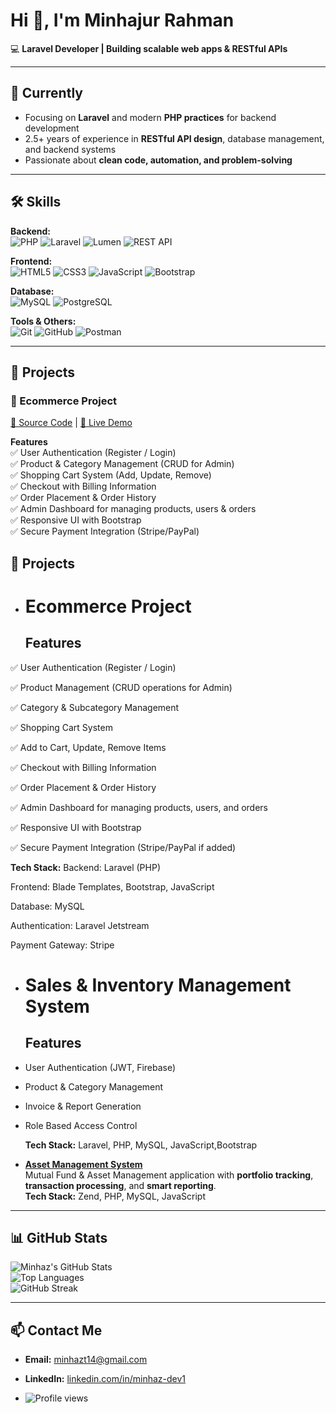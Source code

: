 # Hi 👋, I'm Minhajur Rahman
💻 **Laravel Developer | Building scalable web apps & RESTful APIs**

---

## 🌱 Currently
- Focusing on **Laravel** and modern **PHP practices** for backend development  
- 2.5+ years of experience in **RESTful API design**, database management, and backend systems  
- Passionate about **clean code, automation, and problem-solving**

---

## 🛠 Skills

**Backend:**  
![PHP](https://img.shields.io/badge/PHP-777BB4?style=flat&logo=php) 
![Laravel](https://img.shields.io/badge/Laravel-FF2D20?style=flat&logo=laravel) 
![Lumen](https://img.shields.io/badge/Lumen-FF2D20?style=flat&logo=lumen) 
![REST API](https://img.shields.io/badge/REST%20API-009688?style=flat&logo=swagger)  

**Frontend:**  
![HTML5](https://img.shields.io/badge/HTML5-E34F26?style=flat&logo=html5) 
![CSS3](https://img.shields.io/badge/CSS3-1572B6?style=flat&logo=css3) 
![JavaScript](https://img.shields.io/badge/JavaScript-F7DF1E?style=flat&logo=javascript) 
![Bootstrap](https://img.shields.io/badge/Bootstrap-7952B3?style=flat&logo=bootstrap)  

**Database:**  
![MySQL](https://img.shields.io/badge/MySQL-4479A1?style=flat&logo=mysql) 
![PostgreSQL](https://img.shields.io/badge/PostgreSQL-336791?style=flat&logo=postgresql)  

**Tools & Others:**  
![Git](https://img.shields.io/badge/Git-F05032?style=flat&logo=git) 
![GitHub](https://img.shields.io/badge/GitHub-181717?style=flat&logo=github) 
![Postman](https://img.shields.io/badge/Postman-FF6C37?style=flat&logo=postman)

---

## 🚀 Projects

### 🛒 Ecommerce Project  
[📂 Source Code](#) | [🔗 Live Demo](#)  

**Features**  
✅ User Authentication (Register / Login)  
✅ Product & Category Management (CRUD for Admin)  
✅ Shopping Cart System (Add, Update, Remove)  
✅ Checkout with Billing Information  
✅ Order Placement & Order History  
✅ Admin Dashboard for managing products, users & orders  
✅ Responsive UI with Bootstrap  
✅ Secure Payment Integration (Stripe/PayPal)  


## 🚀 Projects
- # Ecommerce Project
  ## Features

✅ User Authentication (Register / Login)

✅ Product Management (CRUD operations for Admin)

✅ Category & Subcategory Management

✅ Shopping Cart System

✅ Add to Cart, Update, Remove Items

✅ Checkout with Billing Information

✅ Order Placement & Order History

✅ Admin Dashboard for managing products, users, and orders

✅ Responsive UI with Bootstrap

✅ Secure Payment Integration (Stripe/PayPal if added)

**Tech Stack:**
Backend: Laravel (PHP)

Frontend: Blade Templates, Bootstrap, JavaScript

Database: MySQL

Authentication: Laravel Jetstream

Payment Gateway: Stripe

- # Sales & Inventory Management System
  ## Features
- User Authentication (JWT, Firebase)
- Product & Category Management
- Invoice & Report Generation
- Role Based Access Control 
  
  **Tech Stack:** Laravel, PHP, MySQL, JavaScript,Bootstrap

- [**Asset Management System**](#)  
  Mutual Fund & Asset Management application with **portfolio tracking**, **transaction processing**, and **smart reporting**.  
  **Tech Stack:** Zend, PHP, MySQL, JavaScript

---

## 📊 GitHub Stats

![Minhaz's GitHub Stats](https://github-readme-stats.vercel.app/api?username=MinhazDeveloper&show_icons=true&theme=radical)  
![Top Languages](https://github-readme-stats.vercel.app/api/top-langs/?username=MinhazDeveloper&layout=compact&theme=radical)  
![GitHub Streak](https://github-readme-streak-stats.herokuapp.com/?user=MinhazDeveloper&theme=radical)





---

## 📫 Contact Me
- **Email:** minhazt14@gmail.com  
- **LinkedIn:** [linkedin.com/in/minhaz-dev1](https://www.linkedin.com/in/minhaz-dev1)

- ![Profile views](https://komarev.com/ghpvc/?username=MinhazDeveloper&color=blue)

